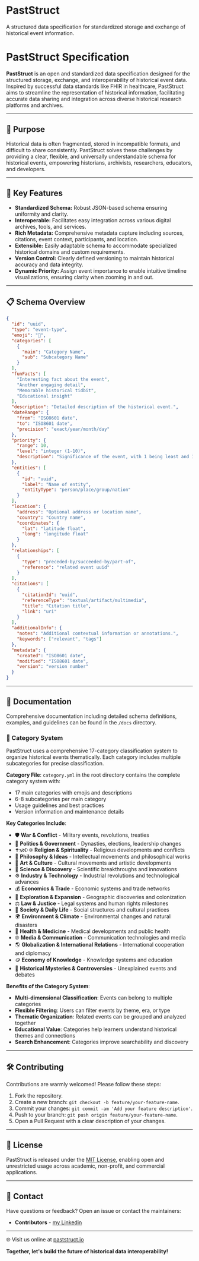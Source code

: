 # PastStruct
A structured data specification for standardized storage and exchange of historical event information.


# PastStruct Specification

**PastStruct** is an open and standardized data specification designed for the structured storage, exchange, and interoperability of historical event data. Inspired by successful data standards like FHIR in healthcare, PastStruct aims to streamline the representation of historical information, facilitating accurate data sharing and integration across diverse historical research platforms and archives.

---

## 🎯 Purpose

Historical data is often fragmented, stored in incompatible formats, and difficult to share consistently. PastStruct solves these challenges by providing a clear, flexible, and universally understandable schema for historical events, empowering historians, archivists, researchers, educators, and developers.

---

## 🚀 Key Features

- **Standardized Schema:** Robust JSON-based schema ensuring uniformity and clarity.
- **Interoperable:** Facilitates easy integration across various digital archives, tools, and services.
- **Rich Metadata:** Comprehensive metadata capture including sources, citations, event context, participants, and location.
- **Extensible:** Easily adaptable schema to accommodate specialized historical domains and custom requirements.
- **Version Control:** Clearly defined versioning to maintain historical accuracy and data integrity.
- **Dynamic Priority:** Assign event importance to enable intuitive timeline visualizations, ensuring clarity when zooming in and out.

---

## 📋 Schema Overview

```json
{
  "id": "uuid",
  "type": "event-type",
  "emoji": "🎯",
  "categories": [
    {
      "main": "Category Name",
      "sub": "Subcategory Name"
    }
  ],
  "funFacts": [
    "Interesting fact about the event",
    "Another engaging detail",
    "Memorable historical tidbit",
    "Educational insight"
  ],
  "description": "Detailed description of the historical event.",
  "dateRange": {
    "from": "ISO8601 date",
    "to": "ISO8601 date",
    "precision": "exact/year/month/day"
  },
  "priority": {
    "range": 10,
    "level": "integer (1-10)",
    "description": "Significance of the event, with 1 being least and 10 being most important."
  },
  "entities": [
    {
      "id": "uuid",
      "label": "Name of entity",
      "entityType": "person/place/group/nation"
    }
  ],
  "location": {
    "address": "Optional address or location name",
    "country": "Country name",
    "coordinates": {
      "lat": "latitude float",
      "long": "longitude float"
    }
  },
  "relationships": [
    {
      "type": "preceded-by/succeeded-by/part-of",
      "reference": "related event uuid"
    }
  ],
  "citations": [
    {
      "citationId": "uuid",
      "referenceType": "textual/artifact/multimedia",
      "title": "Citation title",
      "link": "uri"
    }
  ],
  "additionalInfo": {
    "notes": "Additional contextual information or annotations.",
    "keywords": ["relevant", "tags"]
  },
  "metadata": {
    "created": "ISO8601 date",
    "modified": "ISO8601 date",
    "version": "version number"
  }
}
```

---

## 📖 Documentation

Comprehensive documentation including detailed schema definitions, examples, and guidelines can be found in the `/docs` directory.

### 📂 Category System

PastStruct uses a comprehensive 17-category classification system to organize historical events thematically. Each category includes multiple subcategories for precise classification.

**Category File**: `category.yml` in the root directory contains the complete category system with:
- 17 main categories with emojis and descriptions
- 6-8 subcategories per main category
- Usage guidelines and best practices
- Version information and maintenance details

**Key Categories Include**:
- 🛡️ **War & Conflict** - Military events, revolutions, treaties
- 👑 **Politics & Government** - Dynasties, elections, leadership changes
- ✝️🕉️☪️✡️ **Religion & Spirituality** - Religious developments and conflicts
- 🧠 **Philosophy & Ideas** - Intellectual movements and philosophical works
- 🎨 **Art & Culture** - Cultural movements and artistic developments
- 🧬 **Science & Discovery** - Scientific breakthroughs and innovations
- ⚙️ **Industry & Technology** - Industrial revolutions and technological advances
- 💰 **Economics & Trade** - Economic systems and trade networks
- 🧭 **Exploration & Expansion** - Geographic discoveries and colonization
- ⚖️ **Law & Justice** - Legal systems and human rights milestones
- 👥 **Society & Daily Life** - Social structures and cultural practices
- 🌍 **Environment & Climate** - Environmental changes and natural disasters
- 🦠 **Health & Medicine** - Medical developments and public health
- 🌐 **Media & Communication** - Communication technologies and media
- 🌎 **Globalization & International Relations** - International cooperation and diplomacy
- 🪙 **Economy of Knowledge** - Knowledge systems and education
- 🧩 **Historical Mysteries & Controversies** - Unexplained events and debates

**Benefits of the Category System**:
- **Multi-dimensional Classification**: Events can belong to multiple categories
- **Flexible Filtering**: Users can filter events by theme, era, or type
- **Thematic Organization**: Related events can be grouped and analyzed together
- **Educational Value**: Categories help learners understand historical themes and connections
- **Search Enhancement**: Categories improve searchability and discovery

---

## 🛠️ Contributing

Contributions are warmly welcomed! Please follow these steps:

1. Fork the repository.
2. Create a new branch: `git checkout -b feature/your-feature-name`.
3. Commit your changes: `git commit -am 'Add your feature description'`.
4. Push to your branch: `git push origin feature/your-feature-name`.
5. Open a Pull Request with a clear description of your changes.

---

## 📜 License

PastStruct is released under the [MIT License](LICENSE), enabling open and unrestricted usage across academic, non-profit, and commercial applications.

---

## 📧 Contact

Have questions or feedback? Open an issue or contact the maintainers:

- **Contributors** - [my Linkedin]([mailto\:your.email@example.com](https://www.linkedin.com/in/3dots/))

---

🌐 Visit us online at [paststruct.io](https://PastStruct.com)

**Together, let's build the future of historical data interoperability!**

